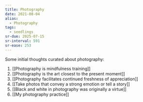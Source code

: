 ```yaml
---
title: Photography
date: 2021-08-04
alias:
  - Photography
tags:
  - seedlings
sr-due: 2025-07-15
sr-interval: 591
sr-ease: 253
---
```

Some initial thoughts curated about photography:

1. [[Photography is mindfulness training]]
2. [[Photography is the art closest to the present moment]]
3. [[Photography facilitates continued freshness of appreciation]]
4. [[Take photos that convey a strong emotion or tell a story]]
5. [[Black and white in photography was originally a virtue]]
6. [[My photography practice]]